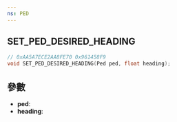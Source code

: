 ```yaml
---
ns: PED
---
```

## SET_PED_DESIRED_HEADING

```c
// 0xAA5A7ECE2AA8FE70 0x961458F9
void SET_PED_DESIRED_HEADING(Ped ped, float heading);
```


## 參數
* **ped**: 
* **heading**: 

